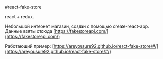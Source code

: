 #react-fake-store

react + redux.

Небольшой интернет магазин, создан с помощью create-react-app.
Данные взяты отсюда [https://fakestoreapi.com/](https://fakestoreapi.com/)

Работающий пример: [https://areyousure92.github.io/react-fake-store/#/](https://areyousure92.github.io/react-fake-store/#/)

